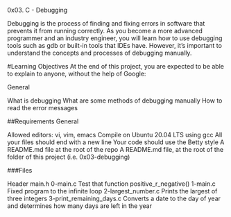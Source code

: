 0x03. C - Debugging

Debugging is the process of finding and fixing errors in software that prevents it from running correctly. As you become a more advanced programmer and an industry engineer, you will learn how to use debugging tools such as gdb or built-in tools that IDEs have. However, it’s important to understand the concepts and processes of debugging manually. 

#Learning Objectives At the end of this project, you are expected to be able to explain to anyone, without the help of Google:

General

What is debugging
What are some methods of debugging manually
How to read the error messages

##Requirements General

Allowed editors: vi, vim, emacs
Compile on Ubuntu 20.04 LTS using gcc
All your files should end with a new line
Your code should use the Betty style
A README.md file at the root of the repo
A README.md file, at the root of the folder of this project (i.e. 0x03-debugging)

###Files

Header main.h
0-main.c Test that function positive_r_negative()
1-main.c Fixed program to the infinite loop
2-largest_number.c Prints the largest of three integers
3-print_remaining_days.c Converts a date to the day of year and determines how many days are left in the year

